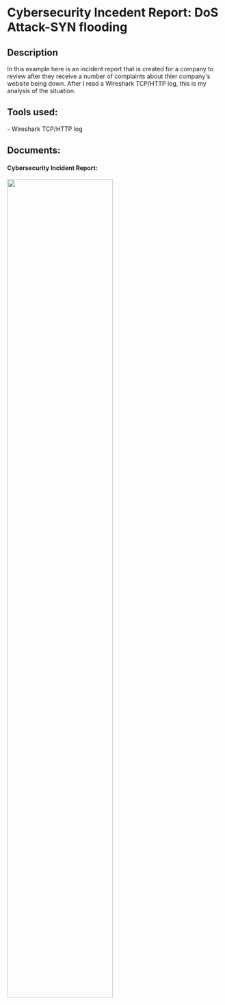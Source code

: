 <h1>Cybersecurity Incedent Report: DoS Attack-SYN flooding </h1>

<h2>Description</h2>
In this example here is an incident report that is created for a company to review after they receive a number of complaints about thier company's website being down. After I read a Wireshark TCP/HTTP log, this is my analysis of the situation.  
<br />

<h2>Tools used:</h2>
- Wireshark TCP/HTTP log 

<h2>Documents:</h2>

 <h4>
Cybersecurity Incident Report: </h4>
<img src="https://imgur.com/FBa09EU.png" height="70%" width="70%" />

